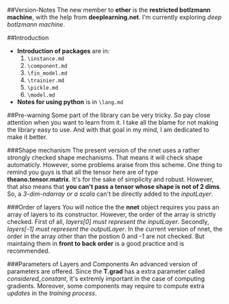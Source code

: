 ##Version-Notes
The new member to __ether__ is the __restricted botlzmann machine__, with the help from __deeplearning.net__.
I'm currently exploring _deep botlzmann machine_.

##Introduction
- __Introduction of packages__ are in:
  1. `\instance.md`
  2. `\component.md`
  3. `\fin_model.md`
  4. `\trainier.md`
  5. `\pickle.md`
  6. `\model.md`
- __Notes for using python__ is in `\lang.md`

##Pre-warning
Some part of the library can be very tricky.
So pay close attention when you want to learn from it.
I take all the blame for not making the library easy to use.
And with that goal in my mind, I am dedicated to make it better.

###Shape mechanism
The present version of the nnet uses a rather strongly checked shape mechanisms.
That means it will check shape automaticly. However, some problems araise from this scheme.
One thing to remind you guys is that all the tensor here are of type __theano.tensor.matrix__.
It's for the sake of simplicity and robust. However, that also means that __you can't pass a tensor whose shape is not of 2 dims__.
So, a _3-dim-ndarray or a scala_ can't be directly added to the _inputLayer_.

###Order of layers
You will notice the the __nnet__ object requires you pass an array of layers to its constructor.
However, the order of the array is strictly checked.
First of all, _layers[0] must represent the inputLayer_.
Secondly, _layers[-1] must represent the outputLayer_.
In the current version of nnet, the order in the array other than the postion 0 and -1 are not checked.
But maintaing them in __front to back order__ is a good practice and is recommended.

###Parameters of Layers and Components
An advanced version of parameters are offered.
Since the __T.grad__ has a extra parameter called _considered\_constant_, it's extremly important in the case of computing gradients.
Moreover, some components may require to compute extra _updates_ in the _training process_.

